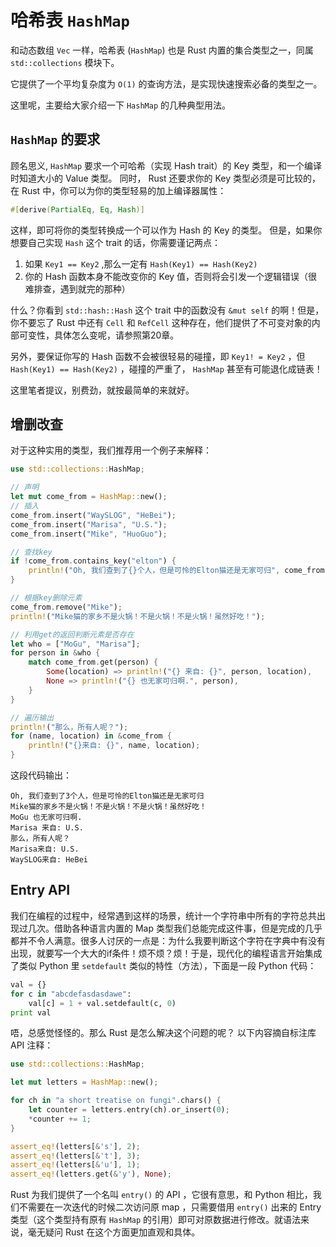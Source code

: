 # 哈希表 `HashMap`

和动态数组 `Vec` 一样，哈希表 (`HashMap`) 也是 Rust 内置的集合类型之一，同属 `std::collections` 模块下。

它提供了一个平均复杂度为 `O(1)` 的查询方法，是实现快速搜索必备的类型之一。

这里呢，主要给大家介绍一下 `HashMap` 的几种典型用法。

## `HashMap` 的要求

顾名思义, `HashMap` 要求一个可哈希（实现 Hash trait）的 Key 类型，和一个编译时知道大小的 Value 类型。
同时， Rust 还要求你的 Key 类型必须是可比较的，在 Rust 中，你可以为你的类型轻易的加上编译器属性：

```rust
#[derive(PartialEq, Eq, Hash)]
```

这样，即可将你的类型转换成一个可以作为 Hash 的 Key 的类型。
但是，如果你想要自己实现 `Hash` 这个 trait 的话，你需要谨记两点：

1. 如果 `Key1 == Key2` ,那么一定有 `Hash(Key1) == Hash(Key2)`
2. 你的 Hash 函数本身不能改变你的 Key 值，否则将会引发一个逻辑错误（很难排查，遇到就完的那种）

什么？你看到 `std::hash::Hash` 这个 trait 中的函数没有 `&mut self` 的啊！但是，你不要忘了 Rust 中还有 `Cell` 和 `RefCell` 这种存在，他们提供了不可变对象的内部可变性，具体怎么变呢，请参照第20章。

另外，要保证你写的 Hash 函数不会被很轻易的碰撞，即 `Key1! = Key2` ，但 `Hash(Key1) == Hash(Key2)` ，碰撞的严重了， `HashMap` 甚至有可能退化成链表！

这里笔者提议，别费劲，就按最简单的来就好。

## 增删改查

对于这种实用的类型，我们推荐用一个例子来解释：

```rust
use std::collections::HashMap;

// 声明
let mut come_from = HashMap::new();
// 插入
come_from.insert("WaySLOG", "HeBei");
come_from.insert("Marisa", "U.S.");
come_from.insert("Mike", "HuoGuo");

// 查找key
if !come_from.contains_key("elton") {
    println!("Oh, 我们查到了{}个人，但是可怜的Elton猫还是无家可归", come_from.len());
}

// 根据key删除元素
come_from.remove("Mike");
println!("Mike猫的家乡不是火锅！不是火锅！不是火锅！虽然好吃！");

// 利用get的返回判断元素是否存在
let who = ["MoGu", "Marisa"];
for person in &who {
    match come_from.get(person) {
        Some(location) => println!("{} 来自: {}", person, location),
        None => println!("{} 也无家可归啊.", person),
    }
}

// 遍历输出
println!("那么，所有人呢？");
for (name, location) in &come_from {
    println!("{}来自: {}", name, location);
}
```

这段代码输出：

```plain
Oh, 我们查到了3个人，但是可怜的Elton猫还是无家可归
Mike猫的家乡不是火锅！不是火锅！不是火锅！虽然好吃！
MoGu 也无家可归啊.
Marisa 来自: U.S.
那么，所有人呢？
Marisa来自: U.S.
WaySLOG来自: HeBei
```

## Entry API

我们在编程的过程中，经常遇到这样的场景，统计一个字符串中所有的字符总共出现过几次。借助各种语言内置的 Map 类型我们总能完成这件事，但是完成的几乎都并不令人满意。很多人讨厌的一点是：为什么我要判断这个字符在字典中有没有出现，就要写一个大大的if条件！烦不烦？烦！于是，现代化的编程语言开始集成了类似 Python 里 `setdefault` 类似的特性（方法），下面是一段 Python 代码：

```python
val = {}
for c in "abcdefasdasdawe":
    val[c] = 1 + val.setdefault(c, 0)
print val
```

唔，总感觉怪怪的。那么 Rust 是怎么解决这个问题的呢？
以下内容摘自标注库 API 注释：

```rust
use std::collections::HashMap;

let mut letters = HashMap::new();

for ch in "a short treatise on fungi".chars() {
    let counter = letters.entry(ch).or_insert(0);
    *counter += 1;
}

assert_eq!(letters[&'s'], 2);
assert_eq!(letters[&'t'], 3);
assert_eq!(letters[&'u'], 1);
assert_eq!(letters.get(&'y'), None);
```

Rust 为我们提供了一个名叫 `entry()` 的 API ，它很有意思，和 Python 相比，我们不需要在一次迭代的时候二次访问原 map ，只需要借用 `entry()` 出来的 Entry 类型（这个类型持有原有 `HashMap` 的引用）即可对原数据进行修改。就语法来说，毫无疑问 Rust 在这个方面更加直观和具体。
